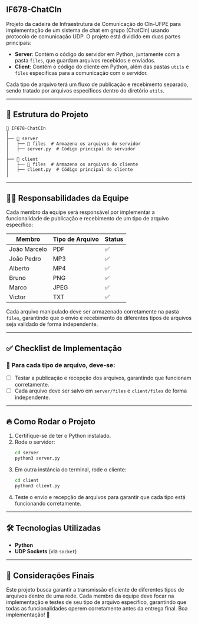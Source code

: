 ## IF678-ChatCIn
Projeto da cadeira de Infraestrutura de Comunicação do CIn-UFPE para implementação de um sistema de chat em grupo (ChatCIn) usando protocolo de comunicação UDP. O projeto está dividido em duas partes principais:

- **Server**: Contém o código do servidor em Python, juntamente com a pasta `files`, que guardam arquivos recebidos e enviados.
- **Client**: Contém o código do cliente em Python, além das pastas `utils` e `files` específicas para a comunicação com o servidor.

Cada tipo de arquivo terá um fluxo de publicação e recebimento separado, sendo tratado por arquivos específicos dentro do diretório `utils`.

---

## 📂 Estrutura do Projeto

```
📁 IF678-ChatCIn
│
├── 📁 server
│   ├── 📁 files  # Armazena os arquivos do servidor
│   ├── server.py  # Código principal do servidor
│
├── 📁 client
│   ├── 📁 files  # Armazena os arquivos do cliente
│   ├── client.py  # Código principal do cliente
│   
```

---

## 👨‍💻 Responsabilidades da Equipe
Cada membro da equipe será responsável por implementar a funcionalidade de publicação e recebimento de um tipo de arquivo específico:

| Membro        | Tipo de Arquivo | Status |
|--------------|----------------|----------------|
| João Marcelo | PDF            |       ✅       |
| João Pedro   | MP3            |       ✅       |
| Alberto      | MP4            |       ✅       |
| Bruno        | PNG            |       ✅       |
| Marco        | JPEG           |       ✅       |
| Victor       | TXT            |       ✅       |

Cada arquivo manipulado deve ser armazenado corretamente na pasta `files`, garantindo que o envio e recebimento de diferentes tipos de arquivos seja validado de forma independente.

---

## ✅ Checklist de Implementação

### 📌 Para cada tipo de arquivo, deve-se:

- [ ] Testar a publicação e recepção dos arquivos, garantindo que funcionam corretamente.
- [ ] Cada arquivo deve ser salvo em `server/files` e `client/files` de forma independente.

---

## 🔥 Como Rodar o Projeto

1. Certifique-se de ter o Python instalado.
2. Rode o servidor:
   ```sh
   cd server
   python3 server.py
   ```
3. Em outra instância do terminal, rode o cliente:
   ```sh
   cd client
   python3 client.py
   ```
4. Teste o envio e recepção de arquivos para garantir que cada tipo está funcionando corretamente.

---

## 🛠️ Tecnologias Utilizadas
- **Python**
- **UDP Sockets** (via `socket`)

---

## 📌 Considerações Finais
Este projeto busca garantir a transmissão eficiente de diferentes tipos de arquivos dentro de uma rede. Cada membro da equipe deve focar na implementação e testes de seu tipo de arquivo específico, garantindo que todas as funcionalidades operem corretamente antes da entrega final. Boa implementação! 🚀

